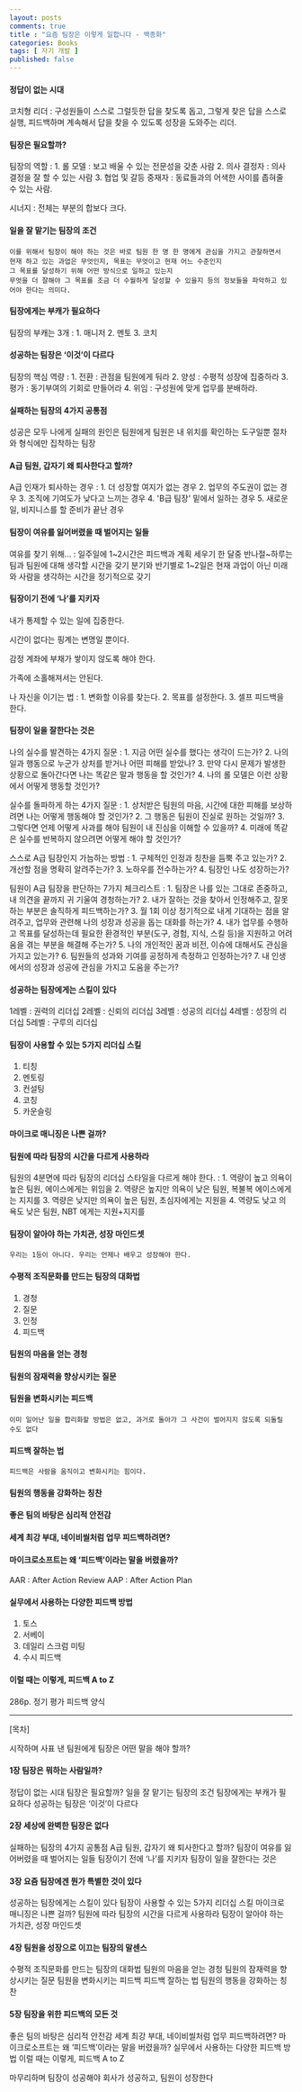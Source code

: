 ```yaml
---
layout: posts
comments: true
title : "요즘 팀장은 이렇게 일합니다 - 백종화"
categories: Books
tags: [ 자기 개발 ]
published: false
---
```


#### 정답이 없는 시대

코치형 리더
 : 구성원들이 스스로 그럴듯한 답을 찾도록 돕고,
   그렇게 찾은 답을 스스로 실행, 피드백하며 계속해서 답을 찾을 수 있도록 성장을 도와주는 리더.

#### 팀장은 필요할까?

팀장의 역할
 : 1. 롤 모델 : 보고 배울 수 있는 전문성을 갖춘 사람
   2. 의사 결정자 : 의사 결정을 잘 할 수 있는 사람
   3. 협업 및 갈등 중재자 : 동료들과의 어색한 사이를 좁혀줄 수 있는 사람.

시너지
 : 전체는 부분의 합보다 크다.

#### 일을 잘 맡기는 팀장의 조건

```text
이를 위해서 팀장이 해야 하는 것은 바로 팀원 한 명 한 명에게 관심을 가지고 관찰하면서
현재 하고 있는 과업은 무엇인지, 목표는 무엇이고 현재 어느 수준인지
그 목표를 달성하기 위해 어떤 방식으로 일하고 있는지
무엇을 더 잘해야 그 목표를 조금 더 수월하게 달성할 수 있을지 등의 정보들을 파악하고 있어야 한다는 의미다.
```

#### 팀장에게는 부캐가 필요하다

팀장의 부캐는 3개
 : 1. 매니저
   2. 멘토
   3. 코치

#### 성공하는 팀장은 ‘이것’이 다르다

팀장의 핵심 역량
 : 1. 전환 : 관점을 팀원에게 둬라
   2. 양성 : 수평적 성장에 집중하라
   3. 평가 : 동기부여의 기회로 만들어라
   4. 위임 : 구성원에 맞게 업무를 분배하라.

#### 실패하는 팀장의 4가지 공통점

성공은 모두 나에게
실패의 원인은 팀원에게
팀원은 내 위치를 확인하는 도구일뿐
절차와 형식에만 집착하는 팀장

#### A급 팀원, 갑자기 왜 퇴사한다고 할까?

A급 인재가 퇴사하는 경우
 : 1. 더 성장할 여지가 없는 경우
   2. 업무의 주도권이 없는 경우
   3. 조직에 기여도가 낮다고 느끼는 경우
   4. 'B급 팀장' 밑에서 일하는 경우
   5. 새로운 일, 비지니스를 할 준비가 끝난 경우

#### 팀장이 여유를 잃어버렸을 때 벌어지는 일들

여유를 찾기 위해...
 : 일주일에 1~2시간은 피드백과 계획 세우기
   한 달중 반나절~하루는 팀과 팀원에 대해 생각할 시간을 갖기
   분기와 반기별로 1~2일은 현재 과업이 아닌 미래와 사람을 생각하는 시간을 정기적으로 갖기

#### 팀장이기 전에 ‘나’를 지키자

내가 통제할 수 있는 일에 집중한다.

시간이 없다는 핑계는 변명일 뿐이다.

감정 계좌에 부채가 쌓이지 않도록 해야 한다.

가족에 소홀해져서는 안된다.

나 자신을 이기는 법
 : 1. 변화할 이유를 찾는다.
   2. 목표를 설정한다.
   3. 셀프 피드백을 한다.

#### 팀장이 일을 잘한다는 것은

나의 실수를 발견하는 4가지 질문
 : 1. 지금 어떤 실수를 했다는 생각이 드는가?
   2. 나의 일과 행동으로 누군가 상처를 받거나 어떤 피해를 받았나?
   3. 만약 다시 문제가 발생한 상황으로 돌아간다면 나는 똑같은 말과 행동을 할 것인가?
   4. 나의 롤 모델은 이런 상황에서 어떻게 행동할 것인가?

실수를 돌파하게 하는 4가지 질문
 : 1. 상처받은 팀원의 마음, 시간에 대한 피해를 보상하려면 나는 어떻게 행동해야 할 것인가?
   2. 그 행동은 팀원이 진실로 원하는 것일까?
   3. 그렇다면 언제 어떻게 사과를 해야 팀원이 내 진심을 이해할 수 있을까?
   4. 미래에 똑같은 실수를 반복하지 않으려면 어떻게 해야 할 것인가?

스스로 A급 팀장인지 가늠하는 방법
 : 1. 구체적인 인정과 칭찬을 듬뿍 주고 있는가?
   2. 개선할 점을 명확히 알려주는가?
   3. 노하우를 전수하는가?
   4. 팀장인 나도 성장하는가?

팀원이 A급 팀장을 판단하는 7가지 체크리스트
 : 1. 팀장은 나를 있는 그대로 존중하고, 내 의견을 끝까지 귀 기울여 경청하는가?
   2. 내가 잘하는 것을 찾아서 인정해주고, 잘못하는 부분은 솔직하게 피드백하는가?
   3. 월 1회 이상 정기적으로 내게 기대하는 점을 알려주고, 업무와 관련해 나의 성장과 성공을 돕는 대화를 하는가?
   4. 내가 업무를 수행하고 목표를 달성하는데 필요한 환경적인 부분(도구, 경험, 지식, 스킬 등)을 지원하고 어려움을 겪는 부분을 해결해 주는가?
   5. 나의 개인적인 꿈과 비전, 이슈에 대해서도 관심을 가지고 있는가?
   6. 팀원들의 성과와 기여를 공정하게 측정하고 인정하는가?
   7. 내 인생에서의 성장과 성공에 관심을 가지고 도움을 주는가?

#### 성공하는 팀장에게는 스킬이 있다

1레벨 : 권력의 리더십
2레벨 : 신뢰의 리더십
3레벨 : 성공의 리더십
4레벨 : 성장의 리더십
5레벨 : 구루의 리더십

#### 팀장이 사용할 수 있는 5가지 리더십 스킬

1. 티칭
2. 멘토링
3. 컨설팅
4. 코칭
5. 카운슬링

#### 마이크로 매니징은 나쁜 걸까?

#### 팀원에 따라 팀장의 시간을 다르게 사용하라

팀원의 4분면에 따라 팀장의 리더십 스타일을 다르게 해야 한다.
 : 1. 역량이 높고 의욕이 높은 팀원, 에이스에게는 위임을
   2. 역량은 높지만 의욕이 낮은 팀원, 복불복 에이스에게는 지지를
   3. 역량은 낮지만 의욕이 높은 팀원, 초심자에게는 지원을
   4. 역량도 낮고 의욕도 낮은 팀원, NBT 에게는 지원+지지를

#### 팀장이 알아야 하는 가치관, 성장 마인드셋

```text
우리는 1등이 아니다. 우리는 언제나 배우고 성장해야 한다.
```

#### 수평적 조직문화를 만드는 팀장의 대화법

1. 경청
2. 질문
3. 인정
4. 피드백

#### 팀원의 마음을 얻는 경청

#### 팀원의 잠재력을 향상시키는 질문

#### 팀원을 변화시키는 피드백

```text
이미 일어난 일을 합리화할 방법은 없고, 과거로 돌아가 그 사건이 벌어지지 않도록 되돌릴 수도 없다
```

#### 피드백 잘하는 법

```text
피드백은 사람을 움직이고 변화시키는 힘이다.
```

#### 팀원의 행동을 강화하는 칭찬

#### 좋은 팀의 바탕은 심리적 안전감

#### 세계 최강 부대, 네이비씰처럼 업무 피드백하려면?

#### 마이크로소프트는 왜 ‘피드백’이라는 말을 버렸을까?

AAR : After Action Review
AAP : After Action Plan

#### 실무에서 사용하는 다양한 피드백 방법

1. 토스
2. 서베이
3. 데일리 스크럼 미팅
4. 수시 피드백

#### 이럴 때는 이렇게, 피드백 A to Z

286p. 정기 평가 피드백 양식

---

[목차]

시작하며 사표 낸 팀원에게 팀장은 어떤 말을 해야 할까?

#### 1장 팀장은 뭐하는 사람일까?

정답이 없는 시대
팀장은 필요할까?
일을 잘 맡기는 팀장의 조건
팀장에게는 부캐가 필요하다
성공하는 팀장은 ‘이것’이 다르다

#### 2장 세상에 완벽한 팀장은 없다

실패하는 팀장의 4가지 공통점
A급 팀원, 갑자기 왜 퇴사한다고 할까?
팀장이 여유를 잃어버렸을 때 벌어지는 일들
팀장이기 전에 ‘나’를 지키자
팀장이 일을 잘한다는 것은

#### 3장 요즘 팀장에겐 뭔가 특별한 것이 있다

성공하는 팀장에게는 스킬이 있다
팀장이 사용할 수 있는 5가지 리더십 스킬
마이크로 매니징은 나쁜 걸까?
팀원에 따라 팀장의 시간을 다르게 사용하라
팀장이 알아야 하는 가치관, 성장 마인드셋

#### 4장 팀원을 성장으로 이끄는 팀장의 말센스

수평적 조직문화를 만드는 팀장의 대화법
팀원의 마음을 얻는 경청
팀원의 잠재력을 향상시키는 질문
팀원을 변화시키는 피드백
피드백 잘하는 법
팀원의 행동을 강화하는 칭찬

#### 5장 팀장을 위한 피드백의 모든 것

좋은 팀의 바탕은 심리적 안전감
세계 최강 부대, 네이비씰처럼 업무 피드백하려면?
마이크로소프트는 왜 ‘피드백’이라는 말을 버렸을까?
실무에서 사용하는 다양한 피드백 방법
이럴 때는 이렇게, 피드백 A to Z

마무리하며 팀장이 성공해야 회사가 성공하고, 팀원이 성장한다
